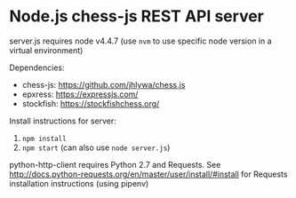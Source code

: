 # Node.js chess-js REST API server

server.js requires node v4.4.7 (use `nvm` to use specific node version in a virtual environment)

Dependencies:

* chess-js: https://github.com/jhlywa/chess.js
* epxress: https://expressjs.com/
* stockfish: https://stockfishchess.org/

Install instructions for server:

1. `npm install`
2. `npm start` (can also use `node server.js`)

python-http-client requires Python 2.7 and Requests. See http://docs.python-requests.org/en/master/user/install/#install for Requests installation instructions (using pipenv)
